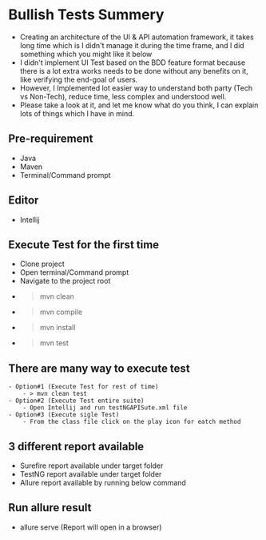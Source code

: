 # Bullish Tests Summery
- Creating an architecture of the UI & API automation framework, it takes long time which is I didn't manage it during the time frame, and I did something which you might like it below
- I didn't implement UI Test based on the BDD feature format because there is a lot extra works needs to be done without any benefits on it, like verifying the end-goal of users.
- However, I Implemented lot easier way to understand both party (Tech vs Non-Tech), reduce time, less complex and understood well.
- Please take a look at it, and let me know what do you think, I can explain lots of things which I have in mind.

## Pre-requirement
- Java
- Maven
- Terminal/Command prompt

## Editor
- Intellij

## Execute Test for the first time
- Clone project
- Open terminal/Command prompt
- Navigate to the project root
- > mvn clean
- > mvn compile
- > mvn install
- > mvn test

## There are many way to execute test
    - Option#1 (Execute Test for rest of time)
        - > mvn clean test
    - Option#2 (Execute Test entire suite)
        - Open Intellij and run testNGAPISute.xml file
    - Option#3 (Execute sigle Test)
        - From the class file click on the play icon for eatch method

## 3 different report available
- Surefire report available under target folder
- TestNG report available under target folder
- Allure report available by running below command

## Run allure result
- allure serve (Report will open in a browser)
